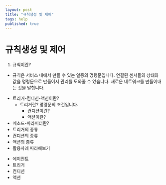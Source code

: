 ```yaml
---
layout: post
title: "규칙생성 및 제어"
tags: help
published: true
---
```



# 규칙생성 및 제어
1. 규칙이란?
  - 규칙은 서비스 내에서 만들 수 있는 일종의 명령문입니다. 연결된 센서들의 상태와 값을  명령문으로 만들어서 관리를 도와줄 수 있습니다. 새로운 네트워크를 만들어내는 것을 말합니다.
* 트리거-컨디션-액션이란?
  - 트리거란?
	명령문의 조건입니다.
	- 컨디션이란?
	- 액션이란?
* 메소드-파라미터란?
* 트리거의 종류
* 컨디션의 종류
* 액션의 종류
* 활용사례 따라해보기



- 에이전트
- 트리거
- 컨디션
- 액션
